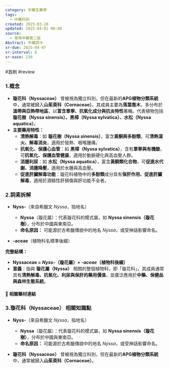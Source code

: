 ```yaml
---
category: 中藥生藥學
tags:
  - 中藥科別
created: 2025-03-20
updated: 2025-04-01 00:00
source:
  - 常用中藥第二版
Abstract: 中藥詞卡
sr-due: 2025-04-07
sr-interval: 6
sr-ease: 230
---
```

#首刷 #review 
### 1.概念
- **璇花科（Nyssaceae）** 曾被視為獨立科別，但在最新的**APG植物分類系統**中，通常被歸入**山茱萸科（Cornaceae）**。其成員主要為**落葉喬木**，多分布於**溫帶與亞熱帶地區**，以**富含單寧、抗氧化成分與抗炎特性**著稱。代表植物包括 **璇花樹（Nyssa sinensis）、黑樟（Nyssa sylvatica）、水松（Nyssa aquatica）**。  
- **主要藥用特性：**  
  - **清熱解毒**：如 **璇花樹（Nyssa sinensis）**，富含**黃酮與多酚類**，可**清熱瀉火、解毒消炎**，適用於發熱、咽喉腫痛。  
  - **抗氧化、保護心血管**：如 **黑樟（Nyssa sylvatica）**，含有**單寧與有機酸**，可**抗氧化、保護血管健康**，適用於動脈硬化與高血壓人群。  
  - **消腫利尿**：如 **水松（Nyssa aquatica）**，富含**黃酮類化合物**，可**促進水代謝、消腫降壓**，適用於水腫與高血壓。  
  - **促進肝臟解毒功能**：璇花科植物中的**多酚類**成分具有**保肝作用、促進肝臟解毒**，適用於酒精性肝損傷與肝功能不全者。 

### 2.詞素拆解
- **Nyss-**（來自希臘文 *Nýssa*，指地名）  
  - **Nyssa**（璇花屬）：代表璇花科的模式屬，如 **Nyssa sinensis（璇花樹）**，分布於中國與東南亞。  
  - **命名原因：** 可能源於古希臘傳說中的地名 *Nýssa*，或受神話影響命名。  

- **-aceae**（植物科名標準後綴）  

**完整結構：**
- **Nyssaceae = *Nyss-*（璇花屬）+ *-aceae*（植物科後綴）**  
- **意義**：指與 **璇花屬（Nyssa）** 相關的整個植物科，即「璇花科」，其成員通常具有**清熱解毒、抗氧化、利尿與保肝的藥用價值**，並廣泛應用於**中藥、保健品與森林生態系統**。  

#### 📌 相關藥材連結




### 3.璇花科（Nyssaceae） 相關知識點
- **Nyss-**（來自希臘文 *Nýssa*，指地名）  
  - **Nyssa**（璇花屬）：代表璇花科的模式屬，如 **Nyssa sinensis（璇花樹）**，分布於中國與東南亞。  
  - **命名原因：** 可能源於古希臘傳說中的地名 *Nýssa*，或受神話影響命名。  


- **璇花科（Nyssaceae）** 曾被視為獨立科別，但在最新的**APG植物分類系統**中，通常被歸入**山茱萸科（Cornaceae）**。
